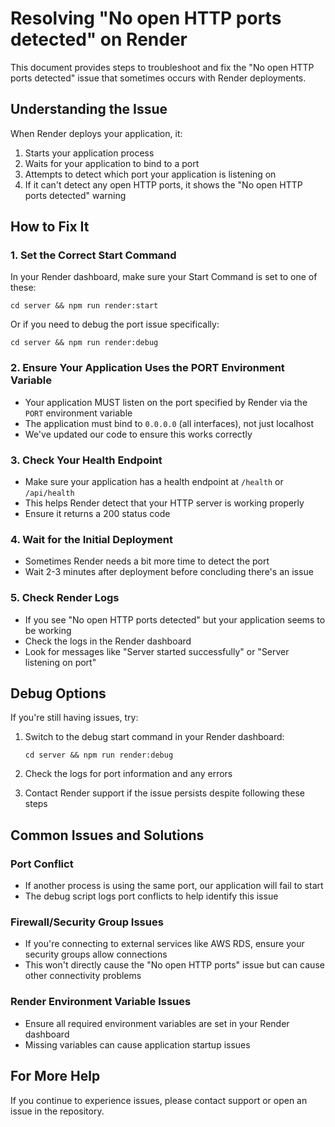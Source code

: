 # Resolving "No open HTTP ports detected" on Render

This document provides steps to troubleshoot and fix the "No open HTTP ports detected" issue that sometimes occurs with Render deployments.

## Understanding the Issue

When Render deploys your application, it:
1. Starts your application process
2. Waits for your application to bind to a port
3. Attempts to detect which port your application is listening on
4. If it can't detect any open HTTP ports, it shows the "No open HTTP ports detected" warning

## How to Fix It

### 1. Set the Correct Start Command

In your Render dashboard, make sure your Start Command is set to one of these:

```
cd server && npm run render:start
```

Or if you need to debug the port issue specifically:

```
cd server && npm run render:debug
```

### 2. Ensure Your Application Uses the PORT Environment Variable

- Your application MUST listen on the port specified by Render via the `PORT` environment variable
- The application must bind to `0.0.0.0` (all interfaces), not just localhost
- We've updated our code to ensure this works correctly

### 3. Check Your Health Endpoint

- Make sure your application has a health endpoint at `/health` or `/api/health`
- This helps Render detect that your HTTP server is working properly
- Ensure it returns a 200 status code

### 4. Wait for the Initial Deployment

- Sometimes Render needs a bit more time to detect the port
- Wait 2-3 minutes after deployment before concluding there's an issue

### 5. Check Render Logs

- If you see "No open HTTP ports detected" but your application seems to be working
- Check the logs in the Render dashboard
- Look for messages like "Server started successfully" or "Server listening on port"

## Debug Options

If you're still having issues, try:

1. Switch to the debug start command in your Render dashboard:
   ```
   cd server && npm run render:debug
   ```

2. Check the logs for port information and any errors

3. Contact Render support if the issue persists despite following these steps

## Common Issues and Solutions

### Port Conflict
- If another process is using the same port, our application will fail to start
- The debug script logs port conflicts to help identify this issue

### Firewall/Security Group Issues
- If you're connecting to external services like AWS RDS, ensure your security groups allow connections
- This won't directly cause the "No open HTTP ports" issue but can cause other connectivity problems

### Render Environment Variable Issues
- Ensure all required environment variables are set in your Render dashboard
- Missing variables can cause application startup issues

## For More Help

If you continue to experience issues, please contact support or open an issue in the repository. 